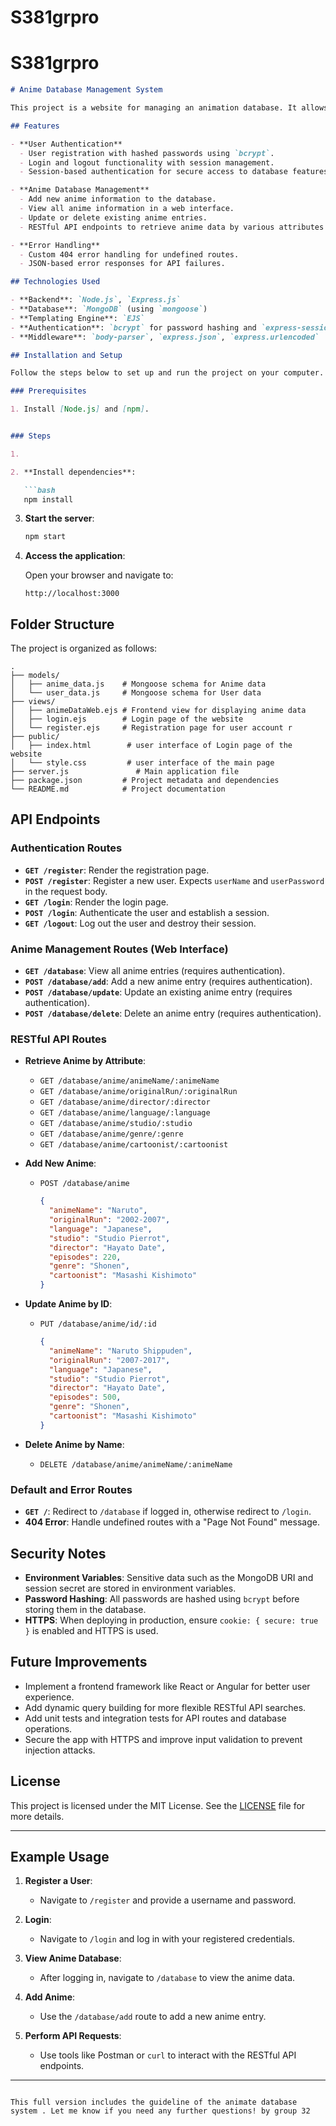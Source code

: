 # S381grpro
# S381grpro



```markdown
# Anime Database Management System

This project is a website for managing an animation database. It allows users to perform CRUD (Create, Read, Update, Delete) operations on animation data and supports user authentication via registration and login (staff and normal user). The application connects to a MongoDB database to store and retrieve data, for managing the datbase system easily.

## Features

- **User Authentication**
  - User registration with hashed passwords using `bcrypt`.
  - Login and logout functionality with session management.
  - Session-based authentication for secure access to database features.

- **Anime Database Management**
  - Add new anime information to the database.
  - View all anime information in a web interface.
  - Update or delete existing anime entries.
  - RESTful API endpoints to retrieve anime data by various attributes (e.g., name, studio, director, etc.).

- **Error Handling**
  - Custom 404 error handling for undefined routes.
  - JSON-based error responses for API failures.

## Technologies Used

- **Backend**: `Node.js`, `Express.js`
- **Database**: `MongoDB` (using `mongoose`)
- **Templating Engine**: `EJS`
- **Authentication**: `bcrypt` for password hashing and `express-session` for session management
- **Middleware**: `body-parser`, `express.json`, `express.urlencoded`

## Installation and Setup

Follow the steps below to set up and run the project on your computer.

### Prerequisites

1. Install [Node.js] and [npm].


### Steps

1. 

2. **Install dependencies**:

   ```bash
   npm install
   ```



3. **Start the server**:

   ```bash
   npm start
   ```

4. **Access the application**:

   Open your browser and navigate to:

   ```plaintext
   http://localhost:3000
   ```

## Folder Structure

The project is organized as follows:

```
.
├── models/
│   ├── anime_data.js    # Mongoose schema for Anime data
│   └── user_data.js     # Mongoose schema for User data
├── views/
│   ├── animeDataWeb.ejs # Frontend view for displaying anime data
│   ├── login.ejs        # Login page of the website
│   └── register.ejs     # Registration page for user account r
├── public/
│   ├── index.html        # user interface of Login page of the website
│   └── style.css         # user interface of the main page 
├── server.js               # Main application file
├── package.json         # Project metadata and dependencies
└── README.md            # Project documentation
```

## API Endpoints

### Authentication Routes

- **`GET /register`**: Render the registration page.
- **`POST /register`**: Register a new user. Expects `userName` and `userPassword` in the request body.
- **`GET /login`**: Render the login page.
- **`POST /login`**: Authenticate the user and establish a session.
- **`GET /logout`**: Log out the user and destroy their session.

### Anime Management Routes (Web Interface)

- **`GET /database`**: View all anime entries (requires authentication).
- **`POST /database/add`**: Add a new anime entry (requires authentication).
- **`POST /database/update`**: Update an existing anime entry (requires authentication).
- **`POST /database/delete`**: Delete an anime entry (requires authentication).

### RESTful API Routes

- **Retrieve Anime by Attribute**:
  - `GET /database/anime/animeName/:animeName`
  - `GET /database/anime/originalRun/:originalRun`
  - `GET /database/anime/director/:director`
  - `GET /database/anime/language/:language`
  - `GET /database/anime/studio/:studio`
  - `GET /database/anime/genre/:genre`
  - `GET /database/anime/cartoonist/:cartoonist`

- **Add New Anime**:
  - `POST /database/anime`
    ```json
    {
      "animeName": "Naruto",
      "originalRun": "2002-2007",
      "language": "Japanese",
      "studio": "Studio Pierrot",
      "director": "Hayato Date",
      "episodes": 220,
      "genre": "Shonen",
      "cartoonist": "Masashi Kishimoto"
    }
    ```

- **Update Anime by ID**:
  - `PUT /database/anime/id/:id`
    ```json
    {
      "animeName": "Naruto Shippuden",
      "originalRun": "2007-2017",
      "language": "Japanese",
      "studio": "Studio Pierrot",
      "director": "Hayato Date",
      "episodes": 500,
      "genre": "Shonen",
      "cartoonist": "Masashi Kishimoto"
    }
    ```

- **Delete Anime by Name**:
  - `DELETE /database/anime/animeName/:animeName`

### Default and Error Routes

- **`GET /`**: Redirect to `/database` if logged in, otherwise redirect to `/login`.
- **404 Error**: Handle undefined routes with a "Page Not Found" message.

## Security Notes

- **Environment Variables**: Sensitive data such as the MongoDB URI and session secret are stored in environment variables.
- **Password Hashing**: All passwords are hashed using `bcrypt` before storing them in the database.
- **HTTPS**: When deploying in production, ensure `cookie: { secure: true }` is enabled and HTTPS is used.

## Future Improvements

- Implement a frontend framework like React or Angular for better user experience.
- Add dynamic query building for more flexible RESTful API searches.
- Add unit tests and integration tests for API routes and database operations.
- Secure the app with HTTPS and improve input validation to prevent injection attacks.

## License

This project is licensed under the MIT License. See the [LICENSE](LICENSE) file for more details.

---

## Example Usage

1. **Register a User**:
   - Navigate to `/register` and provide a username and password.

2. **Login**:
   - Navigate to `/login` and log in with your registered credentials.

3. **View Anime Database**:
   - After logging in, navigate to `/database` to view the anime data.

4. **Add Anime**:
   - Use the `/database/add` route to add a new anime entry.

5. **Perform API Requests**:
   - Use tools like Postman or `curl` to interact with the RESTful API endpoints.

---



```

This full version includes the guideline of the animate database system . Let me know if you need any further questions! by group 32

